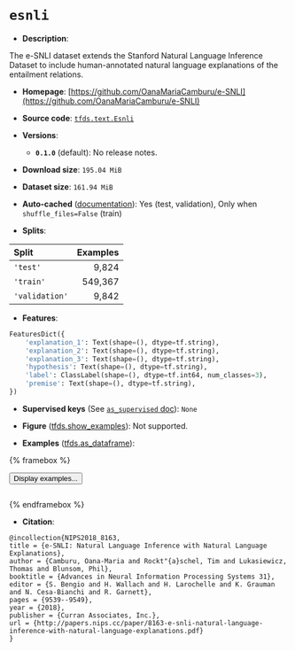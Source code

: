 <div itemscope itemtype="http://schema.org/Dataset">
  <div itemscope itemprop="includedInDataCatalog" itemtype="http://schema.org/DataCatalog">
    <meta itemprop="name" content="TensorFlow Datasets" />
  </div>
  <meta itemprop="name" content="esnli" />
  <meta itemprop="description" content="The e-SNLI dataset extends the Stanford Natural Language Inference Dataset to&#10;include human-annotated natural language explanations of the entailment&#10;relations.&#10;&#10;To use this dataset:&#10;&#10;```python&#10;import tensorflow_datasets as tfds&#10;&#10;ds = tfds.load(&#x27;esnli&#x27;, split=&#x27;train&#x27;)&#10;for ex in ds.take(4):&#10;  print(ex)&#10;```&#10;&#10;See [the guide](https://www.tensorflow.org/datasets/overview) for more&#10;informations on [tensorflow_datasets](https://www.tensorflow.org/datasets).&#10;&#10;" />
  <meta itemprop="url" content="https://www.tensorflow.org/datasets/catalog/esnli" />
  <meta itemprop="sameAs" content="https://github.com/OanaMariaCamburu/e-SNLI" />
  <meta itemprop="citation" content="@incollection{NIPS2018_8163,&#10;title = {e-SNLI: Natural Language Inference with Natural Language Explanations},&#10;author = {Camburu, Oana-Maria and Rockt&quot;{a}schel, Tim and Lukasiewicz, Thomas and Blunsom, Phil},&#10;booktitle = {Advances in Neural Information Processing Systems 31},&#10;editor = {S. Bengio and H. Wallach and H. Larochelle and K. Grauman and N. Cesa-Bianchi and R. Garnett},&#10;pages = {9539--9549},&#10;year = {2018},&#10;publisher = {Curran Associates, Inc.},&#10;url = {http://papers.nips.cc/paper/8163-e-snli-natural-language-inference-with-natural-language-explanations.pdf}&#10;}" />
</div>

# `esnli`


*   **Description**:

The e-SNLI dataset extends the Stanford Natural Language Inference Dataset to
include human-annotated natural language explanations of the entailment
relations.

*   **Homepage**:
    [https://github.com/OanaMariaCamburu/e-SNLI](https://github.com/OanaMariaCamburu/e-SNLI)

*   **Source code**:
    [`tfds.text.Esnli`](https://github.com/tensorflow/datasets/tree/master/tensorflow_datasets/text/esnli.py)

*   **Versions**:

    *   **`0.1.0`** (default): No release notes.

*   **Download size**: `195.04 MiB`

*   **Dataset size**: `161.94 MiB`

*   **Auto-cached**
    ([documentation](https://www.tensorflow.org/datasets/performances#auto-caching)):
    Yes (test, validation), Only when `shuffle_files=False` (train)

*   **Splits**:

Split          | Examples
:------------- | -------:
`'test'`       | 9,824
`'train'`      | 549,367
`'validation'` | 9,842

*   **Features**:

```python
FeaturesDict({
    'explanation_1': Text(shape=(), dtype=tf.string),
    'explanation_2': Text(shape=(), dtype=tf.string),
    'explanation_3': Text(shape=(), dtype=tf.string),
    'hypothesis': Text(shape=(), dtype=tf.string),
    'label': ClassLabel(shape=(), dtype=tf.int64, num_classes=3),
    'premise': Text(shape=(), dtype=tf.string),
})
```

*   **Supervised keys** (See
    [`as_supervised` doc](https://www.tensorflow.org/datasets/api_docs/python/tfds/load#args)):
    `None`

*   **Figure**
    ([tfds.show_examples](https://www.tensorflow.org/datasets/api_docs/python/tfds/visualization/show_examples)):
    Not supported.

*   **Examples**
    ([tfds.as_dataframe](https://www.tensorflow.org/datasets/api_docs/python/tfds/as_dataframe)):

<!-- mdformat off(HTML should not be auto-formatted) -->

{% framebox %}

<button id="displaydataframe">Display examples...</button>
<div id="dataframecontent" style="overflow-x:auto"></div>
<script src="https://www.gstatic.com/external_hosted/jquery2.min.js"></script>
<script>
var url = "https://storage.googleapis.com/tfds-data/visualization/dataframe/esnli-0.1.0.html";
$(document).ready(() => {
  $("#displaydataframe").click((event) => {
    // Disable the button after clicking (dataframe loaded only once).
    $("#displaydataframe").prop("disabled", true);

    // Pre-fetch and display the content
    $.get(url, (data) => {
      $("#dataframecontent").html(data);
    }).fail(() => {
      $("#dataframecontent").html(
        'Error loading examples. If the error persist, please open '
        + 'a new issue.'
      );
    });
  });
});
</script>

{% endframebox %}

<!-- mdformat on -->

*   **Citation**:

```
@incollection{NIPS2018_8163,
title = {e-SNLI: Natural Language Inference with Natural Language Explanations},
author = {Camburu, Oana-Maria and Rockt"{a}schel, Tim and Lukasiewicz, Thomas and Blunsom, Phil},
booktitle = {Advances in Neural Information Processing Systems 31},
editor = {S. Bengio and H. Wallach and H. Larochelle and K. Grauman and N. Cesa-Bianchi and R. Garnett},
pages = {9539--9549},
year = {2018},
publisher = {Curran Associates, Inc.},
url = {http://papers.nips.cc/paper/8163-e-snli-natural-language-inference-with-natural-language-explanations.pdf}
}
```


